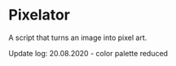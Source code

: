 # Pixelator
А script that turns an image into pixel art.

Update log:
20.08.2020 - color palette reduced
